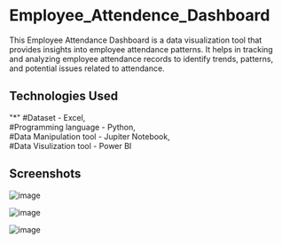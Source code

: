 # Employee_Attendence_Dashboard
This Employee Attendance Dashboard is a data visualization tool that provides insights into employee attendance patterns. It helps in tracking and analyzing employee attendance records to identify trends, patterns, and potential issues related to attendance.

## Technologies Used
"*" #Dataset - Excel, <br />
#Programming language - Python, <br />
 #Data Manipulation tool - Jupiter Notebook, <br />
 #Data Visulization tool - Power BI

## Screenshots
![image](https://github.com/Prince26210/Employee_Attendence_Dashboard/assets/136337627/928a7c6f-52d2-4d24-b406-4f9f53d75859)

![image](https://github.com/Prince26210/Employee_Attendence_Dashboard/assets/136337627/fdc9b3bc-745a-49cd-a3df-f8d53de01469)

![image](https://github.com/Prince26210/Employee_Attendence_Dashboard/assets/136337627/192df24b-c275-4ada-a391-9b146294fd68)

